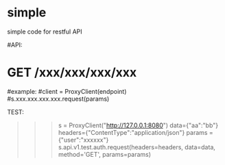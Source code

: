 # simple
simple code for restful API

#API:
#    GET /xxx/xxx/xxx/xxx
#example:
#client = ProxyClient(endpoint)
#s.xxx.xxx.xxx.xxx.request(params)

TEST:
>>>s = ProxyClient("http://127.0.0.1:8080")
>>>data={"aa":"bb"}
>>>headers={"ContentType":"application/json"}
>>>params = {"user":"xxxxxx"}
>>>s.api.v1.test.auth.request(headers=headers, data=data, method='GET', params=params)

